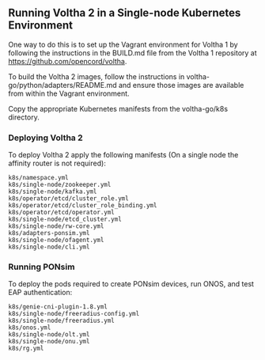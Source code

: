## Running Voltha 2 in a Single-node Kubernetes Environment

One way to do this is to set up the Vagrant environment for Voltha 1 by following the instructions
in the BUILD.md file from the Voltha 1 repository at https://github.com/opencord/voltha.

To build the Voltha 2 images, follow the instructions in voltha-go/python/adapters/README.md and
ensure those images are available from within the Vagrant environment.

Copy the appropriate Kubernetes manifests from the voltha-go/k8s directory.

### Deploying Voltha 2

To deploy Voltha 2 apply the following manifests (On a single node the affinity router is not required):
```
k8s/namespace.yml
k8s/single-node/zookeeper.yml
k8s/single-node/kafka.yml
k8s/operator/etcd/cluster_role.yml
k8s/operator/etcd/cluster_role_binding.yml
k8s/operator/etcd/operator.yml
k8s/single-node/etcd_cluster.yml
k8s/single-node/rw-core.yml
k8s/adapters-ponsim.yml
k8s/single-node/ofagent.yml
k8s/single-node/cli.yml
```

### Running PONsim

To deploy the pods required to create PONsim devices, run ONOS,  and test EAP authentication:
```
k8s/genie-cni-plugin-1.8.yml
k8s/single-node/freeradius-config.yml
k8s/single-node/freeradius.yml
k8s/onos.yml
k8s/single-node/olt.yml
k8s/single-node/onu.yml
k8s/rg.yml
```
